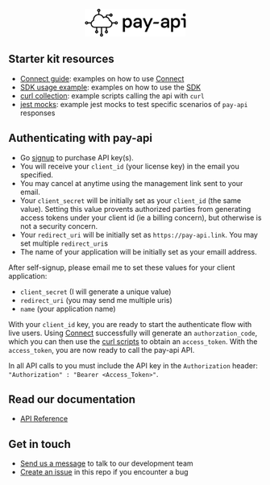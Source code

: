 <p align="center">
  <a href="https://pay-api.link">
    <img src = "./dev-resources/Word__logo.svg" width = 200px>
  </a>
</p>

## Starter kit resources

- [Connect guide](./connect): examples on how to use [Connect](https://connect.pay-api.link/?client_id=88C0525D-067C4B8B-A96DD467-FAD7BE72&mode=retail&scopes=identity%20transactions%20&redirect_uri=https://pay-api.link&sandbox=true)
- [SDK usage example](./sdk-example): examples on how to use the [SDK](https://www.npmjs.com/package/@pay-api/api)
- [curl collection](./curl-collection): example scripts calling the api with `curl`
- [jest mocks](./jest-mocks): example jest mocks to test specific scenarios of `pay-api` responses

## Authenticating with pay-api

- Go [signup](https://signup.pay-api.link/) to purchase API key(s).
- You will receive your `client_id` (your license key) in the email you specified.
- You may cancel at anytime using the management link sent to your email.
- Your `client_secret` will be initially set as your `client_id` (the same
  value). Setting this value provents authorized parties from generating access
  tokens under your client id (ie a billing concern), but otherwise is not a
  security concern.
- Your `redirect_uri` will be initially set as `https://pay-api.link`. You may
  set multiple `redirect_uri`s
- The name of your application will be initially set as your emaill address.

After self-signup, please email me to set these values for your client application:
- `client_secret` (I will generate a unique value)
- `redirect_uri` (you may send me multiple uris)
- `name` (your application name)

With your `client_id` key, you are ready to start the authenticate flow with
live users. Using [Connect](./connect) successfully will generate an
`authorzation_code`, which you can then use the [curl
scripts](./curl-collection) to obtain an `access_token`. With the
`access_token`, you are now ready to call the pay-api API.

In all API calls to you must include the API key in the `Authorization` header:
`"Authorization" : "Bearer <Access_Token>"`.

## Read our documentation

- [API Reference](https://docs.pay-api.link/)

## Get in touch
- [Send us a message](https://linkedin.com/in/skilbeck) to talk to our development team
- [Create an issue](https://github.com/pay-api/starter-kit/issues) in this repo if you encounter a bug
